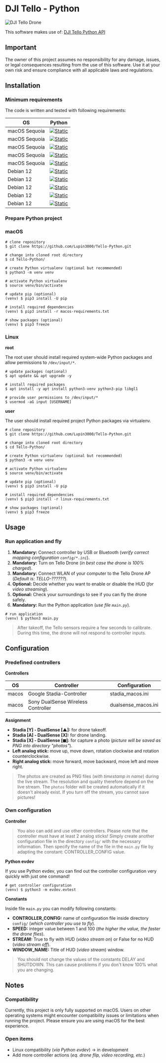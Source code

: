 # DJI Tello - Python

![DJI Tello Drone](./img/dji_tello_drone.jpg)

This software makes use of: [DJI Tello Python API](https://djitellopy.readthedocs.io/en/latest/tello/)

## Important

The owner of this project assumes no responsibility for any damage, issues, or legal consequences resulting from the use of this software. Use it at your own risk and ensure compliance with all applicable laws and regulations.

## Installation

### Minimum requirements

The code is written and tested with following requirements:

| OS            | Python                                                                                                         |
|---------------|----------------------------------------------------------------------------------------------------------------|
| macOS Sequoia | [![Static](https://img.shields.io/badge/python-==3.12.2-green)](https://python.org)                            | 
| macOS Sequoia | [![Static](https://img.shields.io/badge/hidapi-==0.14.0-green)](https://github.com/trezor/cython-hidapi)       |
| macOS Sequoia | [![Static](https://img.shields.io/badge/djitellopy-==2.5.0-green)](https://github.com/damiafuentes/DJITelloPy) |
| macOS Sequoia | [![Static](https://img.shields.io/badge/opencv-==4.11.0.86-green)](https://github.com/opencv/opencv-python)    |
| macOS Sequoia | [![Static](https://img.shields.io/badge/numpy-==2.2.4-green)](https://numpy.org)                               |
| Debian 12     | [![Static](https://img.shields.io/badge/python-==3.11.12-green)](https://python.org)                           | 
| Debian 12     | [![Static](https://img.shields.io/badge/evdev-==1.9.1-green)](https://github.com/gvalkov/python-evdev)         |
| Debian 12     | [![Static](https://img.shields.io/badge/djitellopy-==2.5.0-green)](https://github.com/damiafuentes/DJITelloPy) |
| Debian 12     | [![Static](https://img.shields.io/badge/opencv-==4.11.0.86-green)](https://github.com/opencv/opencv-python)    |
| Debian 12     | [![Static](https://img.shields.io/badge/numpy-==2.2.4-green)](https://numpy.org)                               |

### Prepare Python project

### macOS

```shell
# clone repository
$ git clone https://github.com/Lupin3000/Tello-Python.git

# change into cloned root directory
$ cd Tello-Python/

# create Python virtualenv (optional but recommended)
$ python3 -m venv venv

# activate Python virtualenv
$ source venv/bin/activate

# update pip (optional)
(venv) $ pip3 install -U pip

# install required dependencies
(venv) $ pip3 install -r macos-requirements.txt

# show packages (optional)
(venv) $ pip3 freeze
```

### Linux

**root**

The root user should install required system-wide Python packages and allow permissions to `/dev/input/*`.

```shell
# update packages (optional)
$ apt update && apt upgrade -y

# install required packages
$ apt install -y apt install python3-venv python3-pip libgl1

# provide user permissions to /dev/input/*
$ usermod -aG input [USERNAME]
```

**user**

The user should install required project Python packages via virtualenv.

```shell
# clone repository
$ git clone https://github.com/Lupin3000/Tello-Python.git

# change into cloned root directory
$ cd Tello-Python/

# create Python virtualenv (optional but recommended)
$ python3 -m venv venv

# activate Python virtualenv
$ source venv/bin/activate

# update pip (optional)
(venv) $ pip3 install -U pip

# install required dependencies
(venv) $ pip3 install -r linux-requirements.txt

# show packages (optional)
(venv) $ pip3 freeze
```

## Usage

### Run application and fly

1. **Mandatory:** Connect controller by USB or Bluetooth (_verify correct mapping configuration `config/*.ini`_).
2. **Mandatory:** Turn on Tello Drone (_in best case the drone is 100% charged_).
3. **Mandatory:** Connect WLAN of your computer to the Tello Drone AP (_Default is: TELLO-??????_).
4. **Optional:** Decide whether you want to enable or disable the HUD (_for video streaming_).
5. **Optional:** Check your surroundings to see if you can fly the drone safely.
6. **Mandatory:** Run the Python application (_use file `main.py`_).

```shell
# run application
(venv) $ python3 main.py
```

> After takeoff, the Tello sensors require a few seconds to calibrate. During this time, the drone will not respond to controller inputs.

## Configuration

### Predefined controllers

**Controllers**

| OS    | Controller                         | Configuration       |
|-------|------------------------------------|---------------------|
| macos | Google Stadia-Controller           | stadia_macos.ini    |
| macos | Sony DualSense Wireless Controller | dualsense_macos.ini |

**Assignment**

- **Stadia [Y] - DualSense [&#x25B2;]:** for drone takeoff.
- **Stadia [A] - DualSense [X]:** for drone landing.
- **Stadia [X] - DualSense [&#x25FC;]:** for capture a photo (_picture will be saved as PNG into directory "photos"_).
- **Left analog stick:** move up, move down, rotation clockwise and rotation counterclockwise.
- **Right analog stick:** move forward, move backward, move left and move right.

> The photos are created as PNG files (_with timestamp in name_) during the live stream. The resolution and quality therefore depend on the live stream. The `photos` folder will be created automatically if it doesn't already exist. If you turn off the stream, you cannot save pictures!

### Own configuration

**Controller**

> You also can add and use other controllers. Please note that the controller must have at least 2 analog sticks! Simply create another configuration file in the directory `config/` with the necessary information. Then specify the name of the file in the `main.py` file by adapting the constant: CONTROLLER_CONFIG value.

**Python evdev**

If you use Python evdev, you can find out the controller configuration very quickly with just one command!

```shell
# get controller configuration
(venv) $ python3 -m evdev.evtest
```

**Constants**

Inside file `main.py` you can modify following constants:

- **CONTROLLER_CONFIG:** name of configuration file inside directory `config/` (_which controller you use to fly_).
- **SPEED:** integer value between 1 and 100 (_the higher the value, the faster the drone flies_).
- **STREAM:** True to fly with HUD (_video stream on_) or False for no HUD (_video stream off_).
- **WINDOW_NAME:** Title of HUD (_video stream_) window.

> You should not change the values of the constants DELAY and SHUTDOWN. This can cause problems if you don't know 100% what you are changing.

## Notes

### Compatibility

Currently, this project is only fully supported on macOS. Users on other operating systems might encounter compatibility issues or limitations when running the project. Please ensure you are using macOS for the best experience.

### Open items

- Linux compatibility (_via Python evdev_) -> in development
- Add more controller actions (_eq. drone flip, video recording, etc._)
